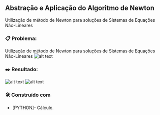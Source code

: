 
## Abstração e Aplicação do Algoritmo de Newton
Utilização de método de Newton para soluções de Sistemas de Equações Não-Lineares

### 📋 Problema:
Utilização de método de Newton para soluções de Sistemas de Equações Não-Lineares
![alt text](https://github.com/vitorwss/Equacoes_Nao_lineares/blob/main/problema.JPG)

### ✒️ Resultado:
![alt text](https://github.com/vitorwss/Equacoes_Nao_lineares/blob/main/resultado1.JPG)
![alt text](https://github.com/vitorwss/Equacoes_Nao_lineares/blob/main/resultado2.JPG)

### 🛠️ Construído com

- [PYTHON]- Cálculo.
